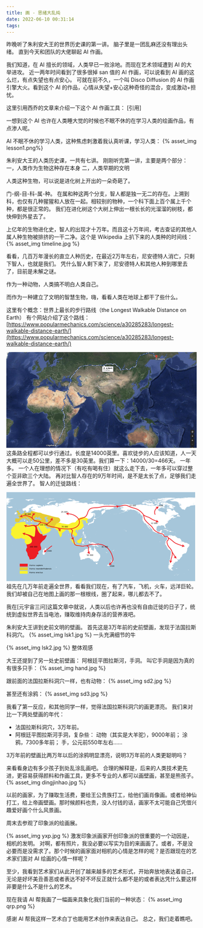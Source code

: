 ```yaml
---
title: 画 - 思绪大乱炖
date: 2022-06-10 00:31:14
tags:
---
```

昨晚听了朱利安大王的世界历史课的第一讲。
脑子里是一团乱麻还没有理出头绪。
直到今天和团队的大佬聊起 AI 作画。

我们知道，在 AI 擅长的领域，人类早已一败涂地。而现在艺术领域遭到 AI 的大举进攻。
近一两年时间看到了很多很掉 san 值的 AI 作画，可以说看到 AI 画的这么烂，有点失望也有点安心。
可就在前不久，一个叫 Disco Diffusion 的 AI 作画引擎大火。看到这个 AI 的作品，心情从失望+安心这种奇怪的混合，变成激动+担忧。

这里引用西乔的文章来介绍一下这个 AI 作画工具：
[引用]

一想到这个 AI 也许在人类睡大觉的时候也不眠不休的在学习人类的绘画作品，有点渗人呢。

AI 不眠不休的学习人类，这种焦虑刺激着我认真听课，学习人类：
{% asset_img lesson1.png%}

朱利安大王的人类历史课，一共有七讲。
刚刚听完第一讲，主要是两个部分：
一，人类作为生物这种存在本身
二，人类早期的文明

人类这种生物，可以说是进化树上开出的一朵奇葩了。

门-纲-目-科-属-种。
在属和种这两个分支，智人都是独一无二的存在。上溯到科，也仅有几种猩猩和人放在一起。相较别的物种，一个科下面上百个属上千个种，都是很正常的。
我们在进化树这个大树上伸出一根长长的光溜溜的树枝，都快伸到外星去了。

上亿年的生物进化史，智人的出现才十万年。而且这十万年间，考古查证的其他人属人种生物被排挤的一干二净。这个是 Wikipedia 上扒下来的人类种的时间线：
{% asset_img timeline.jpg %}

看看，几百万年漫长的直立人种历史，在最近2万年左右，尼安德特人消亡，只剩下智人，也就是我们。
凭什么智人剩下来了，尼安德特人和其他人种到哪里去了，目前是未解之谜。

作为一种动物，人类搞不明白人类自己。

而作为一种建立了文明的智慧生物，嗨，看看人类在地球上都干了些什么。

这里有个概念：世界上最长的步行路线（the Longest Walkable Distance on Earth）
有个网站介绍了这个路线：
[https://www.popularmechanics.com/science/a30285283/longest-walkable-distance-earth/](https://www.popularmechanics.com/science/a30285283/longest-walkable-distance-earth/)

![](itsgettingbadorbetter/road.png)
这条路全程都可以步行通过。长度是14000英里。喜欢徒步的人应该知道，人一天大概可以走50公里，差不多是30英里。我们算一下：14000/30=466天。
一年多。
一个人在理想的情况下（有吃有喝有住）就这么走下去，一年多可以穿过整个亚非欧三个大陆。
再对比智人存在的9万年时间，是不是太长了点，足够我们走遍全世界了。
智人的迁徙路线：

![](itsgettingbadorbetter/homo.png)
祖先在几万年前走遍全世界，看看我们现在，有了汽车，飞机，火车，远洋巨轮。我们却被自己在地图上画的那一根根线，圈了起来，哪儿都去不了。

我在[元宇宙三问]这篇文章中就说，人类以后也许再也没有自由迁徙的日子了，统统到虚拟世界去当电池，赚取维持肉身存活的营养液吧。

朱利安大王讲到史前文明的壁画。
首先这是3万年前的史前壁画，发现于法国拉斯科洞穴。
{% asset_img lsk1.jpg %}
一头充满细节的牛

{% asset_img lsk2.jpg %}
整体观感

大王还提到了另一处史前壁画：
阿根廷平图拉斯河，手洞。
叫它手洞是因为真的有很多只手：
{% asset_img hand.jpg %}

跟前面的法国拉斯科洞穴一样，也有动物：
{% asset_img sd2.jpg %}

甚至还有涂鸦：
{% asset_img sd3.jpg %}

我看了第一反应，和其他同学一样，觉得法国拉斯科洞穴的画更漂亮。
我们来对比一下两处壁画的年代：
- 法国拉斯科洞穴，3万年前。
- 阿根廷平图拉斯河手洞，复杂些：
动物（其实是大羊驼），9000年前；
涂鸦，7300多年前；
手，公元前550年左右……

3万年前的壁画比两万年以后的涂鸦明显漂亮，说明3万年前的人类更聪明吗？

来看看身边有多少孩子到处乱涂乱画吧。
合理的解释是，后来的人类技术更先进，更容易获得颜料和作画工具，更多不专业的人都可以画壁画，甚至是熊孩子。
{% asset_img dingjinhao.jpg %}

以前的画家，为了赚取生活费，要给王公贵族打工，给他们画肖像画。或者给神仙打工，给上帝画壁画。那时候颜料也贵，没人付钱的话，画家不太可能自己凭借兴趣爱好画个什么风景画。

周末去参观了印象派的绘画展。

{% asset_img yxp.jpg %}
激发印象派画家开创印象派的很重要的一个动因是，相机的发明。
对啊，都有照片，我没必要以写实为目的来画画了。或者，不是没必要而是没需求了。那个时候的画家面对相机的心情是怎样的呢？是否跟现在的艺术家们面对 AI 绘画的心情一样呢？

至少，我看到艺术家们从此开创了越来越多的艺术形式，开始奔放地表达着自己，无论是好坏美丑善恶或者表达不好不坏反正就什么都不是的或者表达凭什么要这样非要是什么不是什么的艺术。

现在我请 AI 帮我画了一幅画来具象化我们当前的一种状态：
{% asset_img qrp.png %}

感谢 AI 帮我这样一艺术白丁也能用艺术创作来表达自己。
总之，我们走着瞧吧。